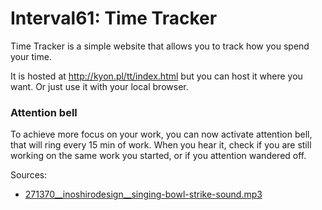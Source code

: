 Interval61: Time Tracker
===========

Time Tracker is a simple website that allows you to track how you spend your time.


It is hosted at http://kyon.pl/tt/index.html but you can host it where you want. Or just use it with your local browser.

### Attention bell

To achieve more focus on your work, you can now activate attention bell, that will
ring every 15 min of work. When you hear it, check if you are still working on
the same work you started, or if you attention wandered off.

Sources:
* [271370__inoshirodesign__singing-bowl-strike-sound.mp3][sound_271370]

[sound_271370]: http://www.freesound.org/people/inoshirodesign/sounds/271370/
